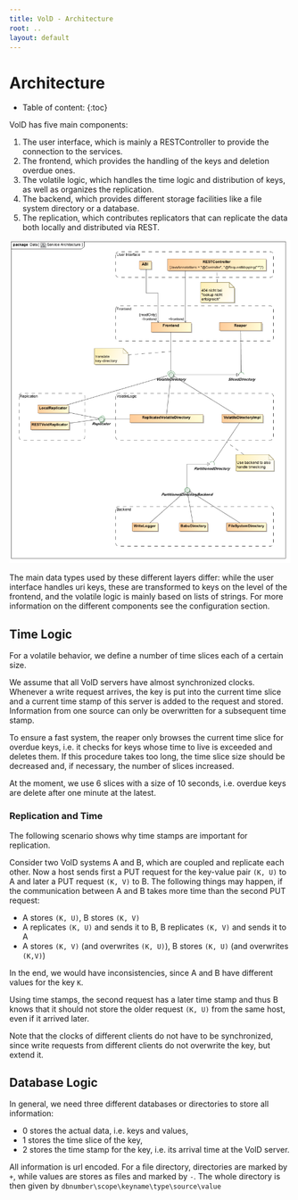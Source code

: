 ```yaml
---
title: VolD - Architecture
root: ..
layout: default
---
```



Architecture
=========

* Table of content:
{:toc}

VolD has five main components: 

1. The user interface, which is mainly a RESTController to provide the connection to the services.
2. The frontend, which provides the handling of the keys and deletion overdue ones.
3. The volatile logic, which handles the time logic and distribution of keys, as well as organizes the replication.
4. The backend, which provides different storage facilities like a file system directory or a database.
5. The replication, which contributes replicators that can replicate the data both locally and distributed via REST.

![](ServiceArchitecture.png)

The main data types used by these different layers differ: while the user interface handles uri keys, these are transformed to keys on the level of the frontend, and the volatile logic is mainly based on lists of strings. For more information on the different components see the configuration section.

Time Logic
-----

For a volatile behavior, we define a number of time slices each of a certain size. 

We assume that all VolD servers have almost synchronized clocks.  Whenever a write request arrives, the key is put into the current time slice and a current time stamp of this server is added to the request and stored. Information from one source can only be overwritten for a subsequent time stamp.

To ensure a fast system, the reaper only browses the current time slice for overdue keys, i.e. it checks for keys whose time to live is exceeded and deletes them. If this procedure takes too long, the time slice size should be decreased and, if necessary, the number of slices increased.

At the moment, we use 6 slices with a size of 10 seconds, i.e. overdue keys are delete after one minute at the latest.

### Replication and Time

The following scenario shows why time stamps are important for replication.

Consider two VolD systems A and B, which are coupled and replicate each other. Now a host sends first a PUT request for the key-value pair `(K, U)` to A and later a PUT request `(K, V)` to B. The following things may happen, if the communication between A and B takes more time than the second PUT request:
- A stores `(K, U)`, B stores `(K, V)`
- A replicates `(K, U)` and sends it to B, B replicates `(K, V)` and sends it to A
- A stores `(K, V)` (and overwrites `(K, U)`), B stores `(K, U)` (and overwrites `(K,V)`)

In the end, we would have inconsistencies, since A and B have different values for the key `K`.

Using time stamps, the second request has a later time stamp and thus B knows that it should not store the older request `(K, U)` from the same host, even if it arrived later.

Note that the clocks of different clients do not have to be synchronized, since write requests from different clients do not overwrite the key, but extend it.

Database Logic
----

In general, we need three different databases or directories to store all information:
- 0 stores the actual data, i.e. keys and values,
- 1 stores the time slice of the key,
- 2 stores the time stamp for the key, i.e. its arrival time at the VolD server.

All information is url encoded. For a file directory, directories are marked by `+`, while values are stores as files and marked by `-`. The whole directory is then given by `dbnumber\scope\keyname\type\source\value`
